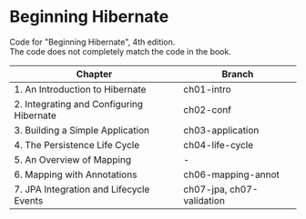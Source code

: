 # Beginning Hibernate
Code for "Beginning Hibernate", 4th edition.  
The code does not completely match the code in the book.

| Chapter | Branch |
|---|---|
| 1. An Introduction to Hibernate | ch01-intro |
| 2. Integrating and Configuring Hibernate | ch02-conf |
| 3. Building a Simple Application | ch03-application |
| 4. The Persistence Life Cycle | ch04-life-cycle |
| 5. An Overview of Mapping | - |
| 6. Mapping with Annotations | ch06-mapping-annot |
| 7. JPA Integration and Lifecycle Events | ch07-jpa, ch07-validation |
